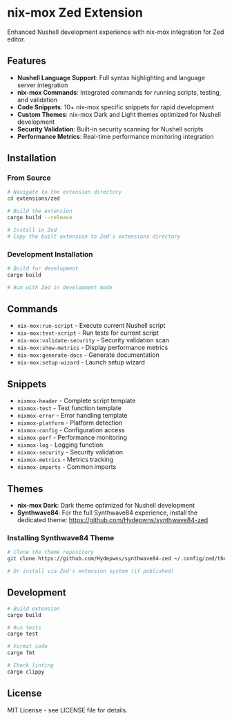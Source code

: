 # nix-mox Zed Extension

Enhanced Nushell development experience with nix-mox integration for Zed editor.

## Features

- **Nushell Language Support**: Full syntax highlighting and language server integration
- **nix-mox Commands**: Integrated commands for running scripts, testing, and validation
- **Code Snippets**: 10+ nix-mox specific snippets for rapid development
- **Custom Themes**: nix-mox Dark and Light themes optimized for Nushell development
- **Security Validation**: Built-in security scanning for Nushell scripts
- **Performance Metrics**: Real-time performance monitoring integration

## Installation

### From Source

```bash
# Navigate to the extension directory
cd extensions/zed

# Build the extension
cargo build --release

# Install in Zed
# Copy the built extension to Zed's extensions directory
```

### Development Installation

```bash
# Build for development
cargo build

# Run with Zed in development mode
```

## Commands

- `nix-mox:run-script` - Execute current Nushell script
- `nix-mox:test-script` - Run tests for current script
- `nix-mox:validate-security` - Security validation scan
- `nix-mox:show-metrics` - Display performance metrics
- `nix-mox:generate-docs` - Generate documentation
- `nix-mox:setup-wizard` - Launch setup wizard

## Snippets

- `nixmox-header` - Complete script template
- `nixmox-test` - Test function template
- `nixmox-error` - Error handling template
- `nixmox-platform` - Platform detection
- `nixmox-config` - Configuration access
- `nixmox-perf` - Performance monitoring
- `nixmox-log` - Logging function
- `nixmox-security` - Security validation
- `nixmox-metrics` - Metrics tracking
- `nixmox-imports` - Common imports

## Themes

- **nix-mox Dark**: Dark theme optimized for Nushell development
- **Synthwave84**: For the full Synthwave84 experience, install the dedicated theme: https://github.com/Hydepwns/synthwave84-zed

### Installing Synthwave84 Theme

```bash
# Clone the theme repository
git clone https://github.com/Hydepwns/synthwave84-zed ~/.config/zed/themes/synthwave84

# Or install via Zed's extension system (if published)
```

## Development

```bash
# Build extension
cargo build

# Run tests
cargo test

# Format code
cargo fmt

# Check linting
cargo clippy
```

## License

MIT License - see LICENSE file for details. 

